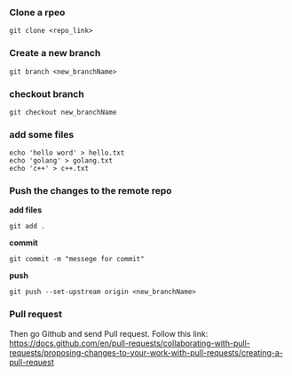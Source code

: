 ### Clone a rpeo
```azure
git clone <repo_link>
```

### Create a new branch
```azure
git branch <new_branchName>
```

### checkout branch
```azure
git checkout new_branchName
```
### add some files
```azure
echo 'hello word' > hello.txt
echo 'golang' > golang.txt
echo 'c++' > c++.txt
```

### Push the changes to the remote repo
**add files**
```azure
git add .
```
**commit**
```azure
git commit -m "messege for commit"
```
**push**
```azure
git push --set-upstream origin <new_branchName>
```

### Pull request
Then go Github and send Pull request.
Follow this link: https://docs.github.com/en/pull-requests/collaborating-with-pull-requests/proposing-changes-to-your-work-with-pull-requests/creating-a-pull-request